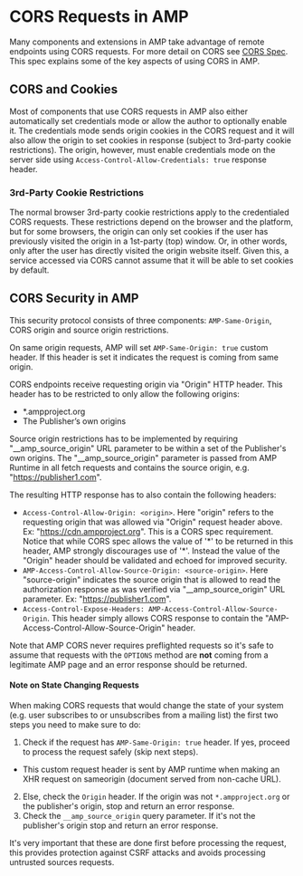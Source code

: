 <!---
Copyright 2016 The AMP HTML Authors. All Rights Reserved.

Licensed under the Apache License, Version 2.0 (the "License");
you may not use this file except in compliance with the License.
You may obtain a copy of the License at

      http://www.apache.org/licenses/LICENSE-2.0

Unless required by applicable law or agreed to in writing, software
distributed under the License is distributed on an "AS-IS" BASIS,
WITHOUT WARRANTIES OR CONDITIONS OF ANY KIND, either express or implied.
See the License for the specific language governing permissions and
limitations under the License.
-->

# CORS Requests in AMP

Many components and extensions in AMP take advantage of remote endpoints using CORS requests. For more detail
on CORS see [CORS Spec](https://www.w3.org/TR/cors/). This spec explains some of the key aspects of using CORS
in AMP.

## CORS and Cookies

Most of components that use CORS requests in AMP also either automatically set credentials mode or allow the
author to optionally enable it. The credentials mode sends origin cookies in the CORS request and it will also
allow the origin to set cookies in response (subject to 3rd-party cookie restrictions). The origin, however,
must enable credentials mode on the server side using `Access-Control-Allow-Credentials: true` response header.

### 3rd-Party Cookie Restrictions

The normal browser 3rd-party cookie restrictions apply to the credentialed CORS requests. These restrictions depend
on the browser and the platform, but for some browsers, the origin can only set cookies if the user has previously
visited the origin in a 1st-party (top) window. Or, in other words, only after the user has directly visited the
origin website itself. Given this, a service accessed via CORS cannot assume that it will be able to set cookies
by default.

## CORS Security in AMP

This security protocol consists of three components: `AMP-Same-Origin`, CORS origin and source origin restrictions.

On same origin requests, AMP will set `AMP-Same-Origin: true` custom header. If this header is set it indicates the request is coming from same origin.

CORS endpoints receive requesting origin via "Origin" HTTP header. This header has to be restricted to only allow the following origins:
 - *.ampproject.org
 - The Publisher’s own origins

Source origin restrictions has to be implemented by requiring "__amp_source_origin" URL parameter to be within a set of the Publisher's own origins. The "__amp_source_origin" parameter is passed from AMP Runtime in all fetch requests and contains the source origin, e.g. "https://publisher1.com".

The resulting HTTP response has to also contain the following headers:
 - `Access-Control-Allow-Origin: <origin>`. Here "origin" refers to the requesting origin that was allowed via "Origin" request header above. Ex: "https://cdn.ampproject.org". This is a CORS spec requirement. Notice that while CORS spec allows the value of '\*' to be returned in this header, AMP strongly discourages use of '\*'. Instead the value of the "Origin" header should be validated and echoed for improved security.
 - `AMP-Access-Control-Allow-Source-Origin: <source-origin>`. Here "source-origin" indicates the source origin that is allowed to read the authorization response as was verified via "__amp_source_origin" URL parameter. Ex: "https://publisher1.com".
 - `Access-Control-Expose-Headers: AMP-Access-Control-Allow-Source-Origin`. This header simply allows CORS response to contain the "AMP-Access-Control-Allow-Source-Origin" header.

Note that AMP CORS never requires preflighted requests so it's safe to assume that requests with the `OPTIONS` method are **not** coming from a legitimate AMP page and an error response should be returned.

#### Note on State Changing Requests
When making CORS requests that would change the state of your system (e.g. user subscribes to or unsubscribes from a mailing list) the first two steps you need to make sure to do:

1. Check if the request has `AMP-Same-Origin: true` header. If yes, proceed to process the request safely (skip next steps).
  * This custom request header is sent by AMP runtime when making an XHR request on sameorigin (document served from non-cache URL).
2. Else, check the `Origin` header. If the origin was not `*.ampproject.org` or the publisher's origin, stop and return an error response.
3. Check the `__amp_source_origin` query parameter. If it's not the publisher's origin stop and return an error response.

It's very important that these are done first before processing the request, this provides protection against CSRF attacks and avoids processing untrusted sources requests.
